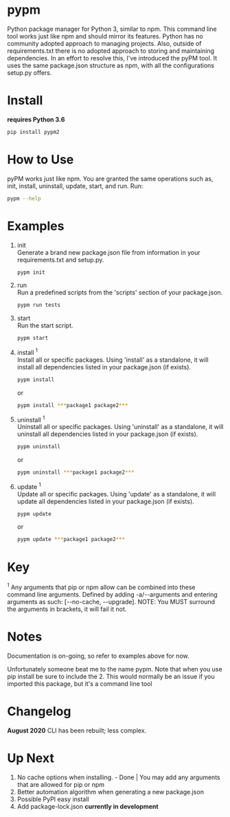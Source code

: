 # pypm
Python package manager for Python 3, similar to npm. This command line tool works just like npm and should mirror its features. Python has no community adopted approach to managing projects. Also, outside of requirements.txt there is no adopted approach to storing and maintaining dependencies. In an effort to resolve this, I've introduced the pyPM tool. It uses the same package.json structure as npm, with all the configurations setup.py offers.

# Install
**requires Python 3.6**

```bash
pip install pypm2
```

# How to Use
pyPM works just like npm. You are granted the same operations such as, init, install, uninstall, update, start, and run.
Run:
```bash 
pypm --help
```

# Examples
1. init<br />
    Generate a brand new package.json file from information in your requirements.txt and setup.py.
    ```bash
    pypm init
    ```
2. run<br />
    Run a predefined scripts from the 'scripts' section of your package.json.
    ```bash
    pypm run tests
    ```
3. start<br />
    Run the start script.
    ```bash
    pypm start
    ```
4. install <sup>1</sup><br />
    Install all or specific packages. Using 'install' as a standalone, it will install all dependencies listed in your package.json (if exists).
    ```bash
    pypm install
    ```
    or
    ```bash
    pypm install ***package1 package2***
    ```
5. uninstall <sup>1</sup><br />
    Uninstall all or specific packages. Using 'uninstall' as a standalone, it will uninstall all dependencies listed in your package.json (if exists).
    ```bash
    pypm uninstall
    ```
    or
    ```bash
    pypm uninstall ***package1 package2***
    ```
6. update <sup>1</sup><br />
    Update all or specific packages. Using 'update' as a standalone, it will update all dependencies listed in your package.json (if exists).
    ```bash
    pypm update
    ```
    or
    ```bash
    pypm update ***package1 package2***
    ```

# Key
<sup>1</sup> Any arguments that pip or npm allow can be combined into these command line arguments. Defined by adding -a/--arguments and entering arguments as such: [--no-cache, --upgrade]. NOTE: You MUST surround the arguments in brackets, it will fail it not.

# Notes
Documentation is on-going, so refer to examples above for now.

Unfortunately someone beat me to the name pypm. Note that when you use pip install be sure to include the 2. This would normally be an issue if you imported this package, but it's a command line tool

# Changelog
**August 2020**
CLI has been rebuilt; less complex.

# Up Next
1. No cache options when installing. - Done | You may add any arguments that are allowed for pip or npm
2. Better automation algorithm when generating a new package.json
3. Possible PyPI easy install
4. Add package-lock.json **currently in development**

